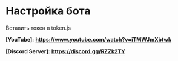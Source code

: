 # Настройка бота
Вставить токен в token.js

**[YouTube]:** __https://www.youtube.com/watch?v=iTMWJmXbtwk__

**[Discord Server]:** __https://discord.gg/RZZk2TY__


